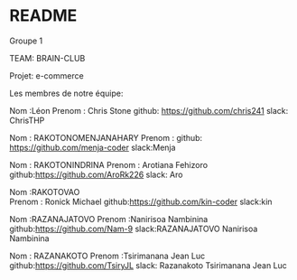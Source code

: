 # README
Groupe 1

TEAM: BRAIN-CLUB

Projet: e-commerce

Les membres de notre équipe: 

Nom :Léon 
Prenom : Chris Stone
github: https://github.com/chris241
slack: ChrisTHP


Nom : RAKOTONOMENJANAHARY
Prenom :
github: https://github.com/menja-coder
slack:Menja

Nom : RAKOTONINDRINA
Prenom : Arotiana Fehizoro
github:https://github.com/AroRk226
slack: Aro

Nom :RAKOTOVAO	
Prenom : Ronick	Michael
github:https://github.com/kin-coder
slack:kin

Nom :RAZANAJATOVO
Prenom :Nanirisoa Nambinina
github:https://github.com/Nam-9
slack:RAZANAJATOVO Nanirisoa Nambinina

Nom : RAZANAKOTO
Prenom :Tsirimanana Jean Luc
github:https://github.com/TsiryJL
slack: Razanakoto Tsirimanana Jean Luc



